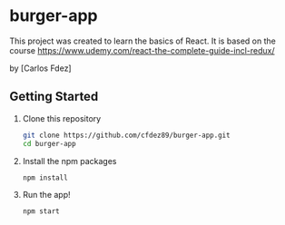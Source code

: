 # burger-app
This project was created to learn the basics of React.
It is based on the course https://www.udemy.com/react-the-complete-guide-incl-redux/

by [Carlos Fdez]

## Getting Started

1. Clone this repository

   ```bash
   git clone https://github.com/cfdez89/burger-app.git
   cd burger-app
   ```

1. Install the npm packages

   ```bash
   npm install
   ```

1. Run the app!

   ```bash
   npm start
   ```

